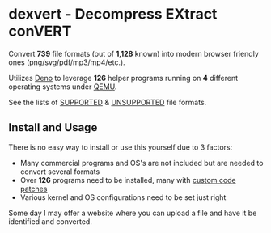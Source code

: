 # dexvert - Decompress EXtract conVERT
Convert **739** file formats (out of **1,128** known) into modern browser friendly ones (png/svg/pdf/mp3/mp4/etc.).

Utilizes [Deno](https://deno.land/) to leverage **126** helper programs running on **4** different operating systems under [QEMU](https://www.qemu.org/).

See the lists of [SUPPORTED](SUPPORTED.md) & [UNSUPPORTED](UNSUPPORTED.md) file formats.

## Install and Usage
There is no easy way to install or use this yourself due to 3 factors:
* Many commercial programs and OS's are not included but are needed to convert several formats
* Over **126** programs need to be installed, many with [custom code patches](https://github.com/Sembiance/dexvert-gentoo-overlay)
* Various kernel and OS configurations need to be set just right

Some day I may offer a website where you can upload a file and have it be identified and converted.